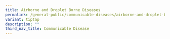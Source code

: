 ```yaml
---
title: Airborne and Droplet Borne Diseases
permalink: /general-public/communicable-diseases/airborne-and-droplet-borne-diseases/
variant: tiptap
description: ""
third_nav_title: Communicable Disease
---
```

